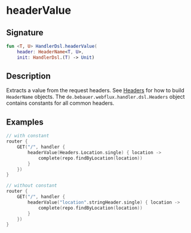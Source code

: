 # headerValue

## Signature

```kotlin
fun <T, U> HandlerDsl.headerValue(
    header: HeaderName<T, U>,
    init: HandlerDsl.(T) -> Unit)
```

## Description

Extracts a value from the request headers. See [Headers](README.md) for how to build `HeaderName` objects. 
The `de.bebauer.webflux.handler.dsl.Headers` object contains constants for all common headers.

## Examples

```kotlin
// with constant
router {
    GET("/", handler {
        headerValue(Headers.Location.single) { location ->
            complete(repo.findByLocation(location))
        }
    })
}

// without constant
router {
    GET("/", handler {
        headerValue("location".stringHeader.single) { location ->
            complete(repo.findByLocation(location))
        }
    })
}
```
